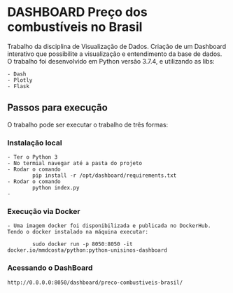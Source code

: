 # DASHBOARD Preço dos combustíveis no Brasil

Trabalho da disciplina de Visualização de Dados. Criação de um Dashboard interativo que possibilite a visualização e entendimento da base de dados.
O trabalho foi desenvolvido em Python versão 3.7.4, e utilizando as libs:

    - Dash
    - Plotly
    - Flask

## Passos para execução

O trabalho pode ser executar o trabalho de três formas:

### Instalação local
    - Ter o Python 3
    - No termial navegar até a pasta do projeto
    - Rodar o comando 
            pip install -r /opt/dashboard/requirements.txt  
    - Rodar o comando
            python index.py
    - 

### Execução via Docker
    - Uma imagem docker foi disponibilizada e publicada no DockerHub. Tendo o docker instalado na máquina executar:

            sudo docker run -p 8050:8050 -it docker.io/mmdcosta/python:python-unisinos-dashboard

### Acessando o DashBoard
    http://0.0.0.0:8050/dashboard/preco-combustiveis-brasil/